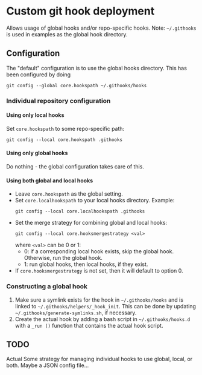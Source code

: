 # Custom git hook deployment

Allows usage of global hooks and/or repo-specific hooks.
Note: `~/.githooks` is used in examples as the global hook directory.

## Configuration
The "default" configuration is to use the global hooks directory.
This has been configured by doing
```
git config --global core.hookspath ~/.githooks/hooks
```

### Individual repository configuration

#### Using only local hooks
Set `core.hookspath` to some repo-specific path:
```
git config --local core.hookspath .githooks
```


#### Using only global hooks
Do nothing - the global configuration takes care of this.


#### Using both global and local hooks
* Leave `core.hookspath` as the global setting.
* Set `core.localhookspath` to your local hooks directory. Example:
  ```
  git config --local core.localhookspath .githooks
  ```
* Set the merge strategy for combining global and local hooks:
  ```
  git config --local core.hooksmergestrategy <val>
  ```
  where `<val>` can be 0 or 1:
  * 0: if a corresponding local hook exists, skip the global hook. Otherwise, run the global hook.
  * 1: run global hooks, then local hooks, if they exist.
* If `core.hooksmergestrategy` is not set, then it will default to option 0.


### Constructing a global hook
1. Make sure a symlink exists for the hook in `~/.githooks/hooks` and is linked to `~/.githooks/helpers/_hook_init`. This can be done by updating `~/.githooks/generate-symlinks.sh`, if necessary.
2. Create the actual hook by adding a bash script in `~/.githooks/hooks.d` with a `_run ()` function that contains the actual hook script.


## TODO
Actual
Some strategy for managing individual hooks to use global, local, or both.
Maybe a JSON config file...
